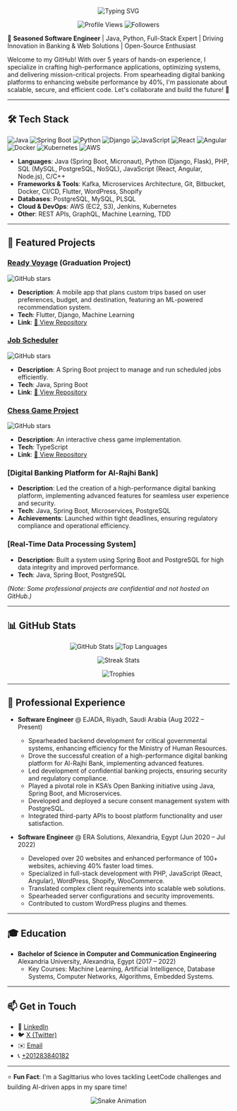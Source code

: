 <p align="center">
  <img src="https://readme-typing-svg.herokuapp.com?font=Fira+Code&weight=600&size=28&pause=1000&color=007ACC&center=true&vCenter=true&random=false&width=600&lines=Hi+there!+I'm+Islam+Adel+Kadous;Experienced+Software+Engineer;Building+Scalable+Solutions+in+Banking+%26+Web;Passionate+about+Innovation" alt="Typing SVG" />
</p>

<p align="center">
  <img src="https://komarev.com/ghpvc/?username=islamadelkadous&label=Profile%20views&color=0e75b6&style=flat" alt="Profile Views" />
  <img src="https://img.shields.io/github/followers/islamadelkadous?label=Followers&style=social" alt="Followers" />
</p>

🚀 **Seasoned Software Engineer** | Java, Python, Full-Stack Expert | Driving Innovation in Banking & Web Solutions | Open-Source Enthusiast

Welcome to my GitHub! With over 5 years of hands-on experience, I specialize in crafting high-performance applications, optimizing systems, and delivering mission-critical projects. From spearheading digital banking platforms to enhancing website performance by 40%, I'm passionate about scalable, secure, and efficient code. Let's collaborate and build the future! 🌟

---

## 🛠️ Tech Stack

![Java](https://img.shields.io/badge/-Java-007396?style=flat-square&logo=java&logoColor=white)
![Spring Boot](https://img.shields.io/badge/-Spring%20Boot-6DB33F?style=flat-square&logo=spring-boot&logoColor=white)
![Python](https://img.shields.io/badge/-Python-3776AB?style=flat-square&logo=python&logoColor=white)
![Django](https://img.shields.io/badge/-Django-092E20?style=flat-square&logo=django&logoColor=white)
![JavaScript](https://img.shields.io/badge/-JavaScript-F7DF1E?style=flat-square&logo=javascript&logoColor=black)
![React](https://img.shields.io/badge/-React-61DAFB?style=flat-square&logo=react&logoColor=black)
![Angular](https://img.shields.io/badge/-Angular-DD0031?style=flat-square&logo=angular&logoColor=white)
![Docker](https://img.shields.io/badge/-Docker-2496ED?style=flat-square&logo=docker&logoColor=white)
![Kubernetes](https://img.shields.io/badge/-Kubernetes-326CE5?style=flat-square&logo=kubernetes&logoColor=white)
![AWS](https://img.shields.io/badge/-AWS-232F3E?style=flat-square&logo=amazon-aws&logoColor=white)

- **Languages**: Java (Spring Boot, Micronaut), Python (Django, Flask), PHP, SQL (MySQL, PostgreSQL, NoSQL), JavaScript (React, Angular, Node.js), C/C++
- **Frameworks & Tools**: Kafka, Microservices Architecture, Git, Bitbucket, Docker, CI/CD, Flutter, WordPress, Shopify
- **Databases**: PostgreSQL, MySQL, PLSQL
- **Cloud & DevOps**: AWS (EC2, S3), Jenkins, Kubernetes
- **Other**: REST APIs, GraphQL, Machine Learning, TDD

---

## 🌟 Featured Projects

### [Ready Voyage](https://github.com/islamadelkadous/ready-voyage) (Graduation Project)
![GitHub stars](https://img.shields.io/github/stars/islamadelkadous/ready-voyage?style=social)
- **Description**: A mobile app that plans custom trips based on user preferences, budget, and destination, featuring an ML-powered recommendation system.
- **Tech**: Flutter, Django, Machine Learning
- **Link**: [🔗 View Repository](https://github.com/islamadelkadous/ready-voyage)

### [Job Scheduler](https://github.com/islamadelkadous/Job-scheduler)
![GitHub stars](https://img.shields.io/github/stars/islamadelkadous/Job-scheduler?style=social)
- **Description**: A Spring Boot project to manage and run scheduled jobs efficiently.
- **Tech**: Java, Spring Boot
- **Link**: [🔗 View Repository](https://github.com/islamadelkadous/Job-scheduler)

### [Chess Game Project](https://github.com/islamadelkadous/chess-game-project)
![GitHub stars](https://img.shields.io/github/stars/islamadelkadous/chess-game-project?style=social)
- **Description**: An interactive chess game implementation.
- **Tech**: TypeScript
- **Link**: [🔗 View Repository](https://github.com/islamadelkadous/chess-game-project)

### [Digital Banking Platform for Al-Rajhi Bank]
- **Description**: Led the creation of a high-performance digital banking platform, implementing advanced features for seamless user experience and security.
- **Tech**: Java, Spring Boot, Microservices, PostgreSQL
- **Achievements**: Launched within tight deadlines, ensuring regulatory compliance and operational efficiency.

### [Real-Time Data Processing System]
- **Description**: Built a system using Spring Boot and PostgreSQL for high data integrity and improved performance.
- **Tech**: Java, Spring Boot, PostgreSQL

*(Note: Some professional projects are confidential and not hosted on GitHub.)*

---

## 📊 GitHub Stats

<p align="center">
  <img src="https://github-readme-stats.vercel.app/api?username=islamadelkadous&show_icons=true&theme=radical" alt="GitHub Stats" />
  <img src="https://github-readme-stats.vercel.app/api/top-langs/?username=islamadelkadous&layout=compact&theme=radical" alt="Top Languages" />
</p>

<p align="center">
  <img src="https://github-readme-streak-stats.herokuapp.com/?user=islamadelkadous&theme=radical&hide_border=true" alt="Streak Stats" />
</p>

<p align="center">
  <img src="https://github-profile-trophy.vercel.app/?username=islamadelkadous&theme=radical&no-frame=true&margin-w=15&margin-h=15" alt="Trophies" />
</p>

---

## 💼 Professional Experience

- **Software Engineer** @ EJADA, Riyadh, Saudi Arabia (Aug 2022 – Present)
  - Spearheaded backend development for critical governmental systems, enhancing efficiency for the Ministry of Human Resources.
  - Drove the successful creation of a high-performance digital banking platform for Al-Rajhi Bank, implementing advanced features.
  - Led development of confidential banking projects, ensuring security and regulatory compliance.
  - Played a pivotal role in KSA’s Open Banking initiative using Java, Spring Boot, and Microservices.
  - Developed and deployed a secure consent management system with PostgreSQL.
  - Integrated third-party APIs to boost platform functionality and user satisfaction.

- **Software Engineer** @ ERA Solutions, Alexandria, Egypt (Jun 2020 – Jul 2022)
  - Developed over 20 websites and enhanced performance of 100+ websites, achieving 40% faster load times.
  - Specialized in full-stack development with PHP, JavaScript (React, Angular), WordPress, Shopify, WooCommerce.
  - Translated complex client requirements into scalable web solutions.
  - Spearheaded server configurations and security improvements.
  - Contributed to custom WordPress plugins and themes.

---

## 🎓 Education

- **Bachelor of Science in Computer and Communication Engineering**  
  Alexandria University, Alexandria, Egypt (2017 – 2022)  
  - Key Courses: Machine Learning, Artificial Intelligence, Database Systems, Computer Networks, Algorithms, Embedded Systems.

---

## 📫 Get in Touch

- 💼 [LinkedIn](https://www.linkedin.com/in/islam-kadous-b3a08b1bb)
- 🐦 [X (Twitter)](https://x.com/islamadelkadous)
- ✉️ [Email](mailto:islamadelkadous@gmail.com)
- 📞 [+201283840182](tel:+201283840182)

---

⭐️ **Fun Fact**: I'm a Sagittarius who loves tackling LeetCode challenges and building AI-driven apps in my spare time!

<p align="center">
  <img src="https://raw.githubusercontent.com/islamadelkadous/islamadelkadous/output/snake.svg" alt="Snake Animation" />
</p>
